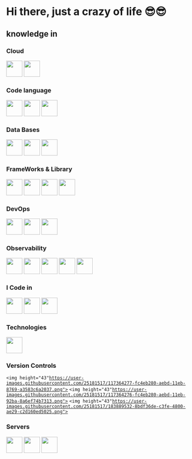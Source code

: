 # Hi there, just a crazy of life 😎😎

## knowledge in
### Cloud
<code><img height="43" src="https://user-images.githubusercontent.com/25181517/183911547-990692bc-8411-4878-99a0-43506cdb69cf.png"></code>
<code><img height="43" src="https://user-images.githubusercontent.com/25181517/183911544-95ad6ba7-09bf-4040-ac44-0adafedb9616.png"></code>


### Code language
<code><img height="43" src="https://www.vectorlogo.zone/logos/java/java-ar21.svg"></code>
<code><img height="43" src="https://www.vectorlogo.zone/logos/python/python-horizontal.svg"></code>
<code><img height="43" src="https://www.vectorlogo.zone/logos/w3_html5/w3_html5-ar21.svg"></code>

### Data Bases
<code><img height="43" src="https://www.vectorlogo.zone/logos/mysql/mysql-ar21.svg"></code>
<code><img height="43" src="https://www.vectorlogo.zone/logos/mongodb/mongodb-ar21.svg"></code>
<code><img height="43" src="https://www.vectorlogo.zone/logos/postgresql/postgresql-ar21.svg"></code>

### FrameWorks & Library
<code><img height="43" src="https://user-images.githubusercontent.com/25181517/183891303-41f257f8-6b3d-487c-aa56-c497b880d0fb.png"></code>
<code><img height="43" src="https://www.vectorlogo.zone/logos/angular/angular-ar21.svg"></code>
<code><img height="43" src="https://www.vectorlogo.zone/logos/getbootstrap/getbootstrap-ar21.svg"></code>
<code><img height="43" src="https://user-images.githubusercontent.com/25181517/117207242-07d5a700-adf4-11eb-975e-be04e62b984b.png"></code>

### DevOps
<code><img height="43" src="https://user-images.githubusercontent.com/25181517/117207330-263ba280-adf4-11eb-9b97-0ac5b40bc3be.png"></code>
<code><img height="43" src="https://user-images.githubusercontent.com/25181517/183868728-b2e11072-00a5-47e2-8a4e-4ebbb2b8c554.png"></code>
<code><img height="43" src="https://user-images.githubusercontent.com/25181517/117207330-263ba280-adf4-11eb-9b97-0ac5b40bc3be.png"></code>


### Observability
<code><img height="43" src="https://www.vectorlogo.zone/logos/prometheusio/prometheusio-ar21.svg"></code>
<code><img height="43" src="https://www.vectorlogo.zone/logos/grafana/grafana-ar21.svg"></code>
<code><img height="43" src="https://www.vectorlogo.zone/logos/elasticco_logstash/elasticco_logstash-ar21.svg"></code>
<code><img height="43" src="https://www.vectorlogo.zone/logos/elastic/elastic-ar21.svg"></code>
<code><img height="43" src="https://www.vectorlogo.zone/logos/elasticco_kibana/elasticco_kibana-ar21.svg"></code>

### I Code in
<code><img height="43" src="https://www.vectorlogo.zone/logos/visualstudio_code/visualstudio_code-ar21.svg"></code>
<code><img height="43" src="https://www.vectorlogo.zone/logos/jetbrains/jetbrains-ar21.svg"></code>
<code><img height="43" src="https://www.vectorlogo.zone/logos/atom_io/atom_io-ar21.svg"></code>

### Technologies
<code><img height="43" src="https://www.vectorlogo.zone/logos/getpostman/getpostman-ar21.svg"></code>

### Version Controls
<code><img height="43"https://user-images.githubusercontent.com/25181517/117364277-fc4eb280-aebd-11eb-8769-a3583c6a2037.png"></code>
<code><img height="43"https://user-images.githubusercontent.com/25181517/117364276-fc4eb280-aebd-11eb-92ba-8a6ef74b7313.png"></code>
<code><img height="43"https://user-images.githubusercontent.com/25181517/183889532-8bdf36de-c3fe-4800-ae29-c2d160ed5025.png"></code>

### Servers
<code><img height="43" src="https://www.vectorlogo.zone/logos/javaee_glassfish/javaee_glassfish-ar21.svg"></code>
<code><img height="43" src="https://www.vectorlogo.zone/logos/payarafish/payarafish-ar21.svg"></code>
<code><img height="43" src="https://www.vectorlogo.zone/logos/apache_tomcat/apache_tomcat-ar21.svg"></code>



<!--
**flavioillanesgonzales/flavioillanesgonzales** is a ✨ _special_ ✨ repository because its `README.md` (this file) appears on your GitHub profile.

Here are some ideas to get you started:

- 🔭 I’m currently working on ...
- 🌱 I’m currently learning ...
- 👯 I’m looking to collaborate on ...
- 🤔 I’m looking for help with ...
- 💬 Ask me about ...
- 📫 How to reach me: ...
- 😄 Pronouns: ...
- ⚡ Fun fact: ...
-->
